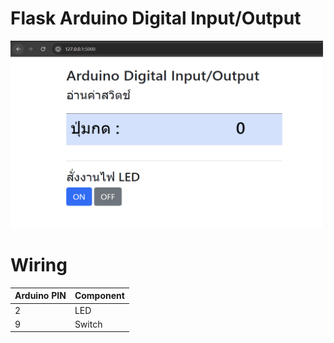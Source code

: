 # Flask Arduino Digital Input/Output
<img src="images/flask_web.png" alt="My Image" width="500" height="300">

# Wiring

| Arduino PIN | Component |
|----------|----------|
| 2 | LED|
| 9 | Switch |
